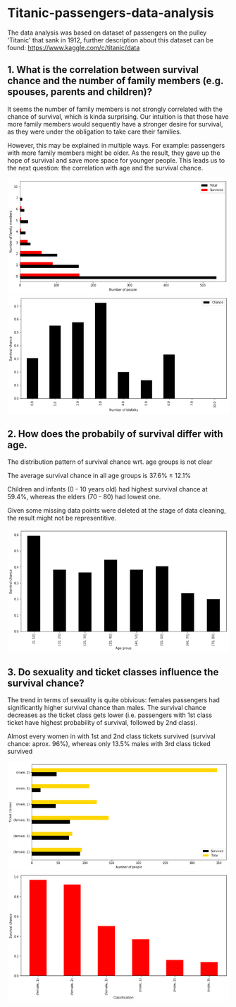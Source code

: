 # Titanic-passengers-data-analysis
The data analysis was based on dataset of passengers on the pulley 'Titanic' that sank in 1912, further description about this dataset can be found: https://www.kaggle.com/c/titanic/data

## 1. What is the correlation between survival chance and the number of family members (e.g. spouses, parents and children)?
It seems the number of family members is not strongly correlated with the chance of survival, which is kinda surprising. Our intuition is that those have more family members would sequently have a stronger desire for survival, as they were under the obligation to take care their families.

However, this may be explained in multiple ways. For example: passengers with more family members might be older. As the result, they gave up the hope of survival and save more space for younger people. This leads us to the next question: the correlation with age and the survival chance.

![image](https://github.com/HaofanYang/Titanic-passengers/raw/master/images/q1.png)
![image](https://github.com/HaofanYang/Titanic-passengers/raw/master/images/1_2.png)
## 2. How does the probabily of survival differ with age.
The distribution pattern of survival chance wrt. age groups is not clear

The average survival chance in all age groups is 37.6% ± 12.1%

Children and infants (0 - 10 years old) had highest survival chance at 59.4%, whereas the elders (70 - 80) had lowest one.

Given some missing data points were deleted at the stage of data cleaning, the result might not be representitive.

![image](https://github.com/HaofanYang/Titanic-passengers/raw/master/images/q2.png)
## 3. Do sexuality and ticket classes influence the survival chance?
The trend in terms of sexuality is quite obivious: females passengers had significantly higher survival chance than males.
The survival chance decreases as the ticket class gets lower (i.e. passengers with 1st class ticket have highest probability of survival, followed by 2nd class).

Almost every women in with 1st and 2nd class tickets survived (survival chance: aprox. 96%), whereas only 13.5% males with 3rd class ticked survived

![image](https://github.com/HaofanYang/Titanic-passengers/raw/master/images/q3_!.png)
![image](https://github.com/HaofanYang/Titanic-passengers/raw/master/images/q3_2.png)
